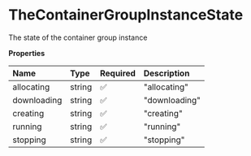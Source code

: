 # TheContainerGroupInstanceState

The state of the container group instance

**Properties**

| Name        | Type   | Required | Description   |
| :---------- | :----- | :------- | :------------ |
| allocating  | string | ✅       | "allocating"  |
| downloading | string | ✅       | "downloading" |
| creating    | string | ✅       | "creating"    |
| running     | string | ✅       | "running"     |
| stopping    | string | ✅       | "stopping"    |
